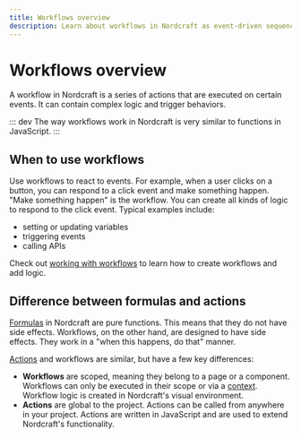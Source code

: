 ```yaml
---
title: Workflows overview
description: Learn about workflows in Nordcraft as event-driven sequences that execute operations with side effects in your application.
---
```


# Workflows overview

A workflow in Nordcraft is a series of actions that are executed on certain events. It can contain complex logic and trigger behaviors.

::: dev
The way workflows work in Nordcraft is very similar to functions in JavaScript.
:::

## When to use workflows

Use workflows to react to events. For example, when a user clicks on a button, you can respond to a click event and make something happen. "Make something happen" is the workflow. You can create all kinds of logic to respond to the click event. Typical examples include:

- setting or updating variables
- triggering events
- calling APIs

Check out [working with workflows](/workflows/working-with-workflows) to learn how to create workflows and add logic.

## Difference between formulas and actions

[Formulas](/formulas/overview) in Nordcraft are pure functions. This means that they do not have side effects. Workflows, on the other hand, are designed to have side effects. They work in a "when this happens, do that" manner.

[Actions](/actions/overview) and workflows are similar, but have a few key differences:

- **Workflows** are scoped, meaning they belong to a page or a component. Workflows can only be executed in their scope or via a [context](/contexts/overview). Workflow logic is created in Nordcraft's visual environment.
- **Actions** are global to the project. Actions can be called from anywhere in your project. Actions are written in JavaScript and are used to extend Nordcraft's functionality.
